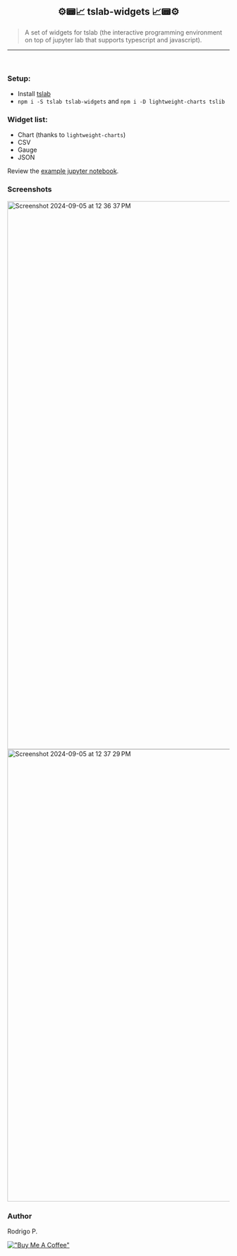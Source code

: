 <center>
<h2>⚙️📟📈 tslab-widgets 📈📟⚙️</h1>
</center>

<blockquote>
  A set of widgets for tslab (the interactive programming environment on top of jupyter lab that supports typescript and javascript).
</blockquote>
<hr />
<br>

### Setup:

- Install [tslab](https://github.com/yunabe/tslab)
- `npm i -S tslab tslab-widgets` and `npm i -D lightweight-charts tslib`

### Widget list:

- Chart (thanks to `lightweight-charts`)
- CSV
- Gauge
- JSON

Review the [example jupyter notebook](https://github.com/rodrigopivi/tslab-widgets/blob/main/example.ipynb).

### Screenshots

<img width="1242" alt="Screenshot 2024-09-05 at 12 36 37 PM" src="https://github.com/user-attachments/assets/ab9a258c-059e-4bae-ac5b-6c753e885e70">

<img width="1025" alt="Screenshot 2024-09-05 at 12 37 29 PM" src="https://github.com/user-attachments/assets/1a8cd079-ae49-4cd4-b629-069cc7a0bb61">

### Author

Rodrigo P.

[!["Buy Me A Coffee"](https://www.buymeacoffee.com/assets/img/custom_images/orange_img.png)](https://www.buymeacoffee.com/rodrigopivi)

